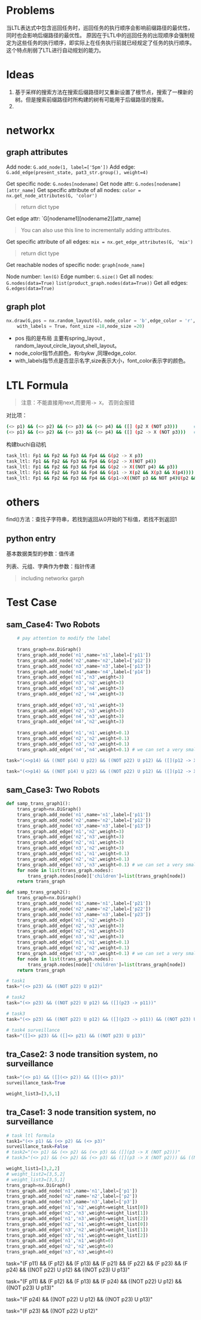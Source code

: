 # Problems
当LTL表达式中包含巡回任务时，巡回任务的执行顺序会影响前缀路径的最优性，同时也会影响后缀路径的最优性。
原因在于LTL中的巡回任务的出现顺序会强制规定为这些任务的执行顺序，即实际上在任务执行前就已经规定了任务的执行顺序。
这个特点削弱了LTL进行自动规划的能力。

# Ideas
1. 基于采样的搜索方法在搜索后缀路径时又重新设置了根节点，搜索了一棵新的树。但是搜索前缀路径时所构建的树有可能用于后缀路径的搜索。
2. 

# networkx
## graph attributes
Add node: `G.add_node(1, label=['5pm'])`
Add edge: `G.add_edge(present_state, pat3_str.group(), weight=4)`

Get specific node: `G.nodes[nodename]`
Get node attr: `G.nodes[nodename][attr_name]`
Get specific attribute of all nodes: `color = nx.get_node_attributes(G, 'color')`
> return dict type

Get edge attr: `G[nodename1][nodename2][attr_name]
> You can also use this line to incrementally adding atttributes.

Get specific attribute of all edges: `mix = nx.get_edge_attributes(G, 'mix')`
> return dict type

Get reachable nodes of specific node: `graph[node_name]`

Node number: `len(G)`
Edge number: `G.size()`
Get all nodes: `G.nodes(data=True)` `list(product_graph.nodes(data=True))`
Get all edges: `G.edges(data=True)`


## graph plot
```py
nx.draw(G,pos = nx.random_layout(G)，node_color = 'b',edge_color = 'r',\
    with_labels = True，font_size =18,node_size =20)
```
- pos 指的是布局 主要有spring_layout , random_layout,circle_layout,shell_layout。
- node_color指节点颜色，有rbykw ,同理edge_color.
- with_labels指节点是否显示名字,size表示大小，font_color表示字的颜色。



# LTL Formula

> 注意：不能直接用next,而要用`-> X`， 否则会报错

对比项：
```bash
(<> p1) && (<> p2) && (<> p3) && (<> p4) && ([] (p2 X (NOT p3)))      # wrong
(<> p1) && (<> p2) && (<> p3) && (<> p4) && ([] (p2 -> X (NOT p3)))   # right
```
构建buchi自动机
```bash
task_ltl: Fp1 && Fp2 && Fp3 && Fp4 && G(p2 -> X p3)
task_ltl: Fp1 && Fp2 && Fp3 && Fp4 && G(p2 -> X(NOT p4))
task_ltl: Fp1 && Fp2 && Fp3 && Fp4 && G(p2 -> X((NOT p4) && p3))
task_ltl: Fp1 && Fp2 && Fp3 && Fp4 && G(p1 -> X(p2 && X(p3 && X(p4)))) 
task_ltl: Fp1 && Fp2 && Fp3 && Fp4 && G(p1->X((NOT p3 && NOT p4)U(p2 && X((NOT p4 && NOT p1)U (p3 && X((NOT p1 && NOT p2)U p4))))))
```

# others
find()方法：查找子字符串，若找到返回从0开始的下标值，若找不到返回1

## python entry
基本数据类型的参数：值传递

列表、元组、字典作为参数：指针传递
> including networkx garph

# Test Case

## sam_Case4: Two Robots
```py
    # pay attention to modify the label
    
    trans_graph=nx.DiGraph()
    trans_graph.add_node('n1',name='n1',label=['p11'])
    trans_graph.add_node('n2',name='n2',label=['p12'])
    trans_graph.add_node('n3',name='n3',label=['p13'])
    trans_graph.add_node('n4',name='n4',label=['p14'])
    trans_graph.add_edge('n1','n3',weight=3)
    trans_graph.add_edge('n3','n2',weight=3)
    trans_graph.add_edge('n3','n4',weight=3)
    trans_graph.add_edge('n2','n4',weight=3)
    
    trans_graph.add_edge('n3','n1',weight=3)
    trans_graph.add_edge('n2','n3',weight=3)
    trans_graph.add_edge('n4','n3',weight=3)
    trans_graph.add_edge('n4','n2',weight=3)
    
    trans_graph.add_edge('n1','n1',weight=0.1)
    trans_graph.add_edge('n2','n2',weight=0.1)
    trans_graph.add_edge('n3','n3',weight=0.1)
    trans_graph.add_edge('n4','n4',weight=0.1) # we can set a very small number but not zero
```
```py
task="(<>p14) && ((NOT p14) U p22) && ((NOT p22) U p12) && ([](p12 -> X(NOT p14)))"

task="(<>p14) && ((NOT p14) U p22) && ((NOT p22) U p12) && ([](p12 -> X(NOT p14))) && ((NOT p22) U p24) &&  ([](p24 -> X(NOT p22)))"
```

## sam_Case3: Two Robots
```py
def samp_trans_graph1():
    trans_graph=nx.DiGraph()
    trans_graph.add_node('n1',name='n1',label=['p11'])
    trans_graph.add_node('n2',name='n2',label=['p12'])
    trans_graph.add_node('n3',name='n3',label=['p13'])
    trans_graph.add_edge('n1','n2',weight=3)
    trans_graph.add_edge('n2','n3',weight=3)
    trans_graph.add_edge('n2','n1',weight=3)
    trans_graph.add_edge('n3','n2',weight=3)
    trans_graph.add_edge('n1','n1',weight=0.1)
    trans_graph.add_edge('n2','n2',weight=0.1)
    trans_graph.add_edge('n3','n3',weight=0.1) # we can set a very small number but not zero
    for node in list(trans_graph.nodes):
        trans_graph.nodes[node]['children']=list(trans_graph[node])
    return trans_graph

def samp_trans_graph2():
    trans_graph=nx.DiGraph()
    trans_graph.add_node('n1',name='n1',label=['p21'])
    trans_graph.add_node('n2',name='n2',label=['p22'])
    trans_graph.add_node('n3',name='n3',label=['p23'])
    trans_graph.add_edge('n1','n2',weight=3)
    trans_graph.add_edge('n2','n3',weight=3)
    trans_graph.add_edge('n2','n1',weight=3)
    trans_graph.add_edge('n3','n2',weight=3)
    trans_graph.add_edge('n1','n1',weight=0.1)
    trans_graph.add_edge('n2','n2',weight=0.1)
    trans_graph.add_edge('n3','n3',weight=0.1) # we can set a very small number but not zero
    for node in list(trans_graph.nodes):
        trans_graph.nodes[node]['children']=list(trans_graph[node])
    return trans_graph
```

```py
# task1
task="(<> p23) && ((NOT p22) U p12)"

# task2
task="(<> p23) && ((NOT p22) U p12) && ([](p23 -> p11))"

# task3
task="(<> p23) && ((NOT p22) U p12) && ([](p23 -> p11)) && ((NOT p23) U p13)"

# task4 surveillance
task="([]<> p23) && ([]<> p21) && ((NOT p23) U p13)"
```

## tra_Case2: 3 node transition system, no surveillance
```py
task="(<> p1) && ([](<> p2)) && ([](<> p3))"
surveillance_task=True

weight_list3=[3,5,1]
```

## tra_Case1: 3 node transition system, no surveillance
```py
# task ltl formula
task1="(<> p1) && (<> p2) && (<> p3)"
surveillance_task=False
# task2="(<> p1) && (<> p2) && (<> p3) && ([](p3 -> X (NOT p2)))"
# task3="(<> p1) && (<> p2) && (<> p3) && ([](p3 -> X (NOT p2))) && ((NOT p3) U p2)"

weight_list1=[3,2,2]
# weight_list2=[3,5,2]
# weight_list3=[3,5,1]
trans_graph=nx.DiGraph()
trans_graph.add_node('n1',name='n1',label=['p1'])
trans_graph.add_node('n2',name='n2',label=['p2'])
trans_graph.add_node('n3',name='n3',label=['p3'])
trans_graph.add_edge('n1','n2',weight=weight_list[0])
trans_graph.add_edge('n2','n3',weight=weight_list[1])
trans_graph.add_edge('n1','n3',weight=weight_list[2])
trans_graph.add_edge('n2','n1',weight=weight_list[0])
trans_graph.add_edge('n3','n2',weight=weight_list[1])
trans_graph.add_edge('n3','n1',weight=weight_list[2])
trans_graph.add_edge('n1','n1',weight=0)
trans_graph.add_edge('n2','n2',weight=0)
trans_graph.add_edge('n3','n3',weight=0)
```




task="(F p11) && (F p12) && (F p13) && (F p21) && (F p22) && (F p23) && (F p24) && ((NOT p22) U p12) && ((NOT p23) U p13)"

task="(F p11) && (F p12) && (F p13) && (F p24) && ((NOT p22) U p12) && ((NOT p23) U p13)"

task="(F p24) && ((NOT p22) U p12) && ((NOT p23) U p13)"

task="(F p23) && ((NOT p22) U p12)"

